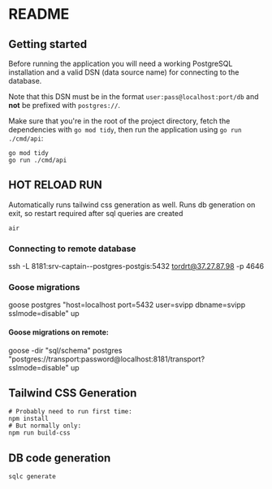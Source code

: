 # README



## Getting started

Before running the application you will need a working PostgreSQL installation and a valid DSN (data source name) for connecting to the database.


Note that this DSN must be in the format `user:pass@localhost:port/db` and **not** be prefixed with `postgres://`.

Make sure that you're in the root of the project directory, fetch the dependencies with `go mod tidy`, then run the application using `go run ./cmd/api`:

```
go mod tidy 
go run ./cmd/api
```

## HOT RELOAD RUN
Automatically runs tailwind css generation as well.
Runs db generation on exit, so restart required after sql queries are created
```
air
```


### Connecting to remote database
ssh -L 8181:srv-captain--postgres-postgis:5432 tordrt@37.27.87.98 -p 4646

### Goose migrations
goose postgres "host=localhost port=5432 user=svipp dbname=svipp sslmode=disable" up
#### Goose migrations on remote:
goose -dir "sql/schema" postgres "postgres://transport:password@localhost:8181/transport?sslmode=disable" up


## Tailwind CSS Generation
```
# Probably need to run first time:
npm install
# But normally only:
npm run build-css
```

## DB code generation
```
sqlc generate
``` 